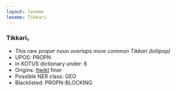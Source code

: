 ```yaml
---
layout: lexeme
lexeme: Tikkari
---
```


###  Tikkari₁

* _This rare proper noun overlaps more common *Tikkari* (lollipop)_
* UPOS:  PROPN
* in KOTUS dictionary under:  6
* Origins: [fiwikt](https://fi.wiktionary.org/wiki/Tikkari) finer 
* Possible NER class:  GEO
* Blacklisted:  PROPN-BLOCKING

